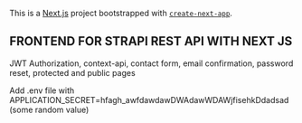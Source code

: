 This is a [Next.js](https://nextjs.org/) project bootstrapped with [`create-next-app`](https://github.com/vercel/next.js/tree/canary/packages/create-next-app).

## FRONTEND FOR STRAPI REST API WITH NEXT JS

JWT Authorization, context-api, contact form, email confirmation, password reset, protected and public pages

Add .env file with APPLICATION_SECRET=hfagh_awfdawdawDWAdawWDAWjfisehkDdadsad (some random value)